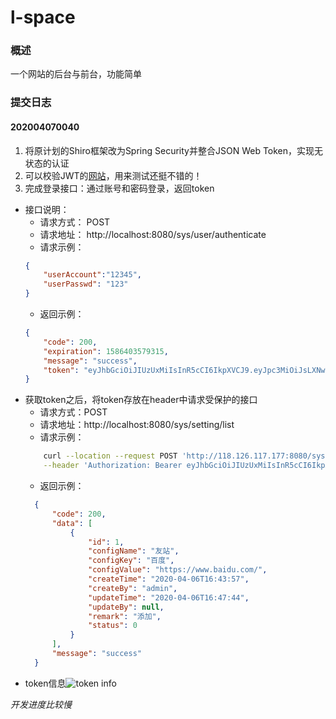 # l-space

### 概述
一个网站的后台与前台，功能简单

### 提交日志
#### 202004070040
1. 将原计划的Shiro框架改为Spring Security并整合JSON Web Token，实现无状态的认证
2. 可以校验JWT的[网站](https://jwt.io/)，用来测试还挺不错的！
3. 完成登录接口：通过账号和密码登录，返回token
* 接口说明：
    * 请求方式： POST
    * 请求地址： http://localhost:8080/sys/user/authenticate
    * 请求示例：
    ```json
    {
    	"userAccount":"12345",
    	"userPasswd": "123"
    }
    ```
    * 返回示例：
    ```json
    {
        "code": 200,
        "expiration": 1586403579315,
        "message": "success",
        "token": "eyJhbGciOiJIUzUxMiIsInR5cCI6IkpXVCJ9.eyJpc3MiOiJsLXNwYWNlIiwicm9sZSI6WyJST0xFX2NvbW1vbiIsIlJPTEVfYWRtaW4iXSwiZXhwIjoxNTg2NDAzNTc5LCJpYXQiOjE1ODY0MDAwMTQsImFjY291bnQiOiIxMjM0NSIsImp0aSI6ImQ3ZTg4YjEzLTkyOTAtYzg4OC03MmQ1LWQyZmQ3ZTUwNGI5MiJ9.8hrxfKpEvZWShOkDLIXQIDAa1rH1YuV3Lhn-jtRoDZxI_S0lTE2SWouc2xNMP4wcKopg5n3E_-cnyxeCJM2xIA"
    }
    ```
* 获取token之后，将token存放在header中请求受保护的接口
    * 请求方式：POST
    * 请求地址：http://localhost:8080/sys/setting/list
    * 请求示例：
    ```bash
        curl --location --request POST 'http://118.126.117.177:8080/sys/setting/list' \
        --header 'Authorization: Bearer eyJhbGciOiJIUzUxMiIsInR5cCI6IkpXVCJ9.eyJpc3MiOiJsLXNwYWNlIiwicm9sZSI6W10sImV4cCI6MTU4NjQwMjYwMiwiaWF0IjoxNTg2Mzk5MDA5LCJhY2NvdW50IjoiZGVtb0RhdGEiLCJqdGkiOiIyMWRhNzQ4Zi1lOWUzLTM2MzItNzYxNS0yOWRiN2YzNDUyNTgifQ.TQOfd7BqBUZxGvx9ccs6wS8BM5szQwgSOT1PkLPGZQpPur6k8mqzF_9BwArR8YDh3gv8GALQVM91Dmctsf61kQ'
    ```
    * 返回示例：
    ```json
      {
          "code": 200,
          "data": [
              {
                  "id": 1,
                  "configName": "友站",
                  "configKey": "百度",
                  "configValue": "https://www.baidu.com/",
                  "createTime": "2020-04-06T16:43:57",
                  "createBy": "admin",
                  "updateTime": "2020-04-06T16:47:44",
                  "updateBy": null,
                  "remark": "添加",
                  "status": 0
              }
          ],
          "message": "success"
      }
    ```
* token信息![token info](http://image.haicheng.website/20200407005413.bmp)

*开发进度比较慢*
